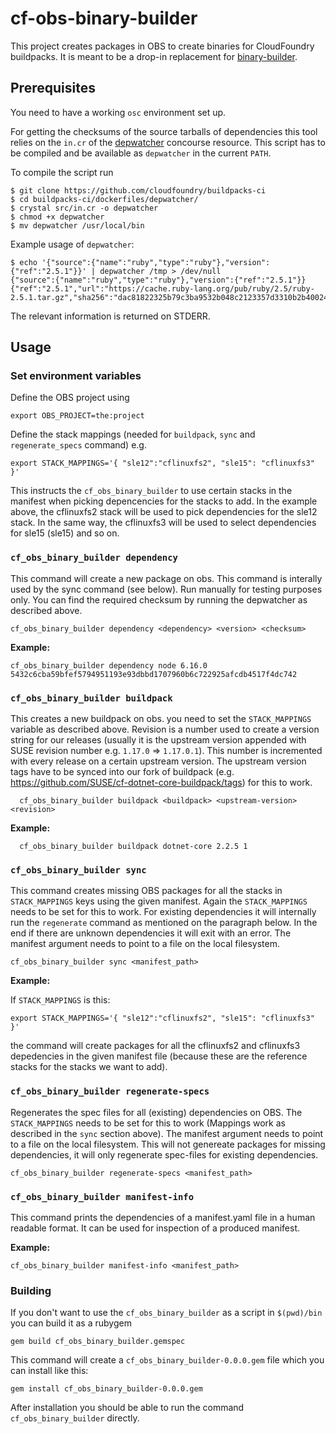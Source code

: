 # cf-obs-binary-builder

This project creates packages in OBS to create binaries for CloudFoundry buildpacks. It is meant to be a drop-in replacement for [binary-builder](https://github.com/cloudfoundry/binary-builder).

## Prerequisites

You need to have a working `osc` environment set up.

For getting the checksums of the source tarballs of dependencies this tool relies on the `in.cr` of the [depwatcher](https://github.com/cloudfoundry/buildpacks-ci/tree/master/dockerfiles/depwatcher/src/depwatcher) concourse resource. This script has to be compiled and be available as `depwatcher` in the current `PATH`.

To compile the script run

```
$ git clone https://github.com/cloudfoundry/buildpacks-ci
$ cd buildpacks-ci/dockerfiles/depwatcher/
$ crystal src/in.cr -o depwatcher
$ chmod +x depwatcher
$ mv depwatcher /usr/local/bin
```

Example usage of `depwatcher`:

```
$ echo '{"source":{"name":"ruby","type":"ruby"},"version":{"ref":"2.5.1"}}' | depwatcher /tmp > /dev/null
{"source":{"name":"ruby","type":"ruby"},"version":{"ref":"2.5.1"}}
{"ref":"2.5.1","url":"https://cache.ruby-lang.org/pub/ruby/2.5/ruby-2.5.1.tar.gz","sha256":"dac81822325b79c3ba9532b048c2123357d3310b2b40024202f360251d9829b1"}
```

The relevant information is returned on STDERR.

## Usage

### Set environment variables
Define the OBS project using

```
export OBS_PROJECT=the:project
```

Define the stack mappings (needed for `buildpack`, `sync` and `regenerate_specs` command) e.g.

```
export STACK_MAPPINGS='{ "sle12":"cflinuxfs2", "sle15": "cflinuxfs3" }'
```

This instructs the `cf_obs_binary_builder` to use certain stacks in the manifest when picking depencencies for the stacks to add.
In the example above, the cflinuxfs2 stack will be used to pick dependencies for the sle12 stack. In the same way, the cflinuxfs3 will be used
to select dependencies for sle15 (sle15) and so on.

### `cf_obs_binary_builder dependency`

This command will create a new package on obs. This command is interally used by the sync command (see below). Run manually for testing purposes only.
You can find the required checksum by running the depwatcher as described above.

```
cf_obs_binary_builder dependency <dependency> <version> <checksum>
```

**Example:**

```
cf_obs_binary_builder dependency node 6.16.0 5432c6cba59bfef5794951193e93dbbd1707960b6c722925afcdb4517f4dc742
```


### `cf_obs_binary_builder buildpack`

This creates a new buildpack on obs. you need to set the `STACK_MAPPINGS` variable as described above. Revision is a number used to create a version string for our releases (usually it is the upstream version appended with SUSE revision number e.g. `1.17.0` => `1.17.0.1`). This number is incremented with every release on a certain upstream version.
The upstream version tags have to be synced into our fork of buildpack (e.g. https://github.com/SUSE/cf-dotnet-core-buildpack/tags) for this to work.

```
  cf_obs_binary_builder buildpack <buildpack> <upstream-version> <revision>
```

**Example:**

```
  cf_obs_binary_builder buildpack dotnet-core 2.2.5 1
```

### `cf_obs_binary_builder sync`

This command creates missing OBS packages for all the stacks in `STACK_MAPPINGS` keys using the given manifest. Again the `STACK_MAPPINGS` needs to be set for this to work. For existing dependencies it will internally run the `regenerate` command as mentioned on the paragraph below. In the end if there are unknown dependencies it will exit with an error.
The manifest argument needs to point to a file on the local filesystem.

```
cf_obs_binary_builder sync <manifest_path>
```

**Example:**

If `STACK_MAPPINGS` is this:

```
export STACK_MAPPINGS='{ "sle12":"cflinuxfs2", "sle15": "cflinuxfs3" }'
```

the command will create packages for all the cflinuxfs2 and cflinuxfs3 depedencies in the given manifest file (because these are the reference stacks for the stacks we want to add).

### `cf_obs_binary_builder regenerate-specs`

Regenerates the spec files for all (existing) dependencies on OBS. The `STACK_MAPPINGS` needs to be set for this to work (Mappings work as described in the `sync` section above). The manifest argument needs to point to a file on the local filesystem. This will not genereate packages for missing dependencies, it will only regenerate spec-files for existing dependencies.

```
cf_obs_binary_builder regenerate-specs <manifest_path>
```

### `cf_obs_binary_builder manifest-info`

This command prints the dependencies of a manifest.yaml file in a human readable format. It can be used for inspection of a produced manifest.

**Example:**

```
cf_obs_binary_builder manifest-info <manifest_path>
```

### Building

If you don't want to use the `cf_obs_binary_builder` as a script in `$(pwd)/bin` you can build it as a rubygem

```
gem build cf_obs_binary_builder.gemspec
```

This command will create a `cf_obs_binary_builder-0.0.0.gem` file which you can install like this:

```
gem install cf_obs_binary_builder-0.0.0.gem
```

After installation you should be able to run the command `cf_obs_binary_builder` directly.
